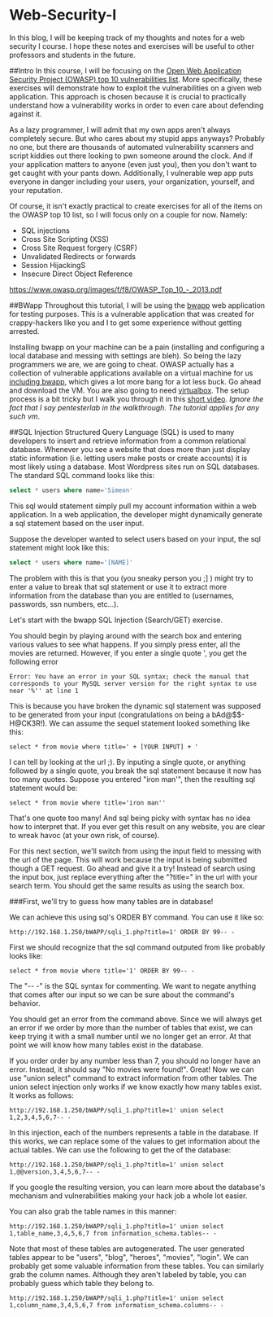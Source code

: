 # Web-Security-I
In this blog, I will be keeping track of my thoughts and notes for a web security I course. I hope these notes and exercises will be useful to other professors and students in the future. 

##Intro
In this course, I will be focusing on the [Open Web Application Security Project (OWASP) top 10 vulnerabilities list](https://www.owasp.org/index.php/OWASP_Top_Ten_Cheat_Sheet). More specifically, these exercises will demonstrate how to exploit the vulnerabilities on a given web application. This approach is chosen because it is crucial to practically understand how a vulnerability works in order to even care about defending against it. 

As a lazy programmer, I will admit that my own apps aren't always completely secure. But who cares about my stupid apps anyways? Probably no one, but there are thousands of automated vulnerability scanners and script kiddies out there looking to pwn someone around the clock. And if your application matters to anyone (even just you), then you don't want to get caught with your pants down. Additionally, I vulnerable wep app puts everyone in danger including your users, your organization, yourself, and your reputation.

Of course, it isn't exactly practical to create exercises for all of the items on the OWASP top 10 list, so I will focus only on a couple for now. Namely:
* SQL injections 
* Cross Site Scripting (XSS)
* Cross Site Request forgery (CSRF)
* Unvalidated Redirects or forwards 
* Session HijackingS
* Insecure Direct Object Reference

https://www.owasp.org/images/f/f8/OWASP_Top_10_-_2013.pdf

##BWapp
Throughout this tutorial, I will be using the [bwapp](http://www.itsecgames.com/) web application for testing purposes. This is a vulnerable application that was created for crappy-hackers like you and I to get some experience without getting arrested. 

Installing bwapp on your machine can be a pain (installing and configuring a local database and messing with settings are bleh). So being the lazy programmers we are, we are going to cheat. OWASP actually has a collection of vulnerable applications available on a virtual machine for us [including bwapp](https://www.owasp.org/index.php/OWASP_Broken_Web_Applications_Project), which gives a lot more bang for a lot less buck. Go ahead and download the VM. You are also going to need [virtualbox](https://www.virtualbox.org/wiki/Downloads). The setup process is a bit tricky but I walk you through it in this [short video](https://www.youtube.com/watch?v=Y9Q0u045KJg). *Ignore the fact that I say pentesterlab in the walkthrough. The tutorial applies for any such vm*.

##SQL Injection
Structured Query Language (SQL) is used to many developers to insert and retrieve information from a common relational database. Whenever you see a website that does more than just display static information (i.e. letting users make posts or create accounts) it is most likely using a database. Most Wordpress sites run on SQL databases. The standard SQL command looks like this:
```sql
select * users where name='Simeon'
```
This sql would statement simply pull my account information within a web application. In a web application, the developer might dynamically generate a sql statement based on the user input. 

Suppose the developer wanted to select users based on your input, the sql statement might look like this:
```sql
select * users where name='[NAME]'
```
The problem with this is that you (you sneaky person you ;] ) might try to enter a value to break that sql statement or use it to extract more information from the database than you are entitled to (usernames, passwords, ssn numbers, etc...).

Let's start with the bwapp SQL Injection (Search/GET) exercise.

You should begin by playing around with the search box and entering various values to see what happens. If you simply press enter, all the movies are returned. However, if you enter a single quote ', you get the following error
```
Error: You have an error in your SQL syntax; check the manual that corresponds to your MySQL server version for the right syntax to use near '%'' at line 1
```
This is because you have broken the dynamic sql statement was supposed to be generated from your input (congratulations on being a bAd@$$-H@CK3R!). We can assume the sequel statement looked something like this:
```
select * from movie where title=' + [YOUR INPUT] + '
```
I can tell by looking at the url ;). By inputing a single quote, or anything followed by a single quote, you break the sql statement because it now has too many quotes. Suppose you entered "iron man'", then the resulting sql statement would be:
```
select * from movie where title='iron man''
```
That's one quote too many! And sql being picky with syntax has no idea how to interpret that. If you ever get this result on any website, you are clear to wreak havoc (at your own risk, of course).
 
For this next section, we'll switch from using the input field to messing with the url of the page. This will work because the input is being submitted though a GET request. Go ahead and give it a try! Instead of search using the input box, just replace everything after the "?title=" in the url with your search term. You should get the same results as using the search box. 

###First, we'll try to guess how many tables are in database!

We can achieve this using sql's ORDER BY command. You can use it like so:
```
http://192.168.1.250/bWAPP/sqli_1.php?title=1' ORDER BY 99-- -
```
First we should recognize that the sql command outputed from like probably looks like:
```
select * from movie where title='1' ORDER BY 99-- -
```
The "-- -" is the SQL syntax for commenting. We want to negate anything that comes after our input so we can be sure about the command's behavior. 

You should get an error from the command above. Since we will always get an error if we order by more than the number of tables that exist, we can keep trying it with a small number until we no longer get an error. At that point we will know how many tables exist in the database. 

If you order order by any number less than 7, you should no longer have an error. Instead, it should say "No movies were found!". Great! Now we can use "union select" command to extract information from other tables. The union select injection only works if we know exactly how many tables exist. It works as follows:
```
http://192.168.1.250/bWAPP/sqli_1.php?title=1' union select 1,2,3,4,5,6,7-- -
```
In this injection, each of the numbers represents a table in the database. If this works, we can replace some of the values to get information about the actual tables. We can use the following to get the of the database:
```
http://192.168.1.250/bWAPP/sqli_1.php?title=1' union select 1,@@version,3,4,5,6,7-- -
```
If you google the resulting version, you can learn more about the database's mechanism and vulnerabilities making your hack job a whole lot easier. 

You can also grab the table names in this manner:
```
http://192.168.1.250/bWAPP/sqli_1.php?title=1' union select 1,table_name,3,4,5,6,7 from information_schema.tables-- -
```
Note that most of these tables are autogenerated. The user generated tables appear to be "users", "blog", "heroes", "movies", "login". We can probably get some valuable information from these tables. You can similarly grab the column names. Although they aren't labeled by table, you can probably guess which table they belong to. 
```
http://192.168.1.250/bWAPP/sqli_1.php?title=1' union select 1,column_name,3,4,5,6,7 from information_schema.columns-- -
```